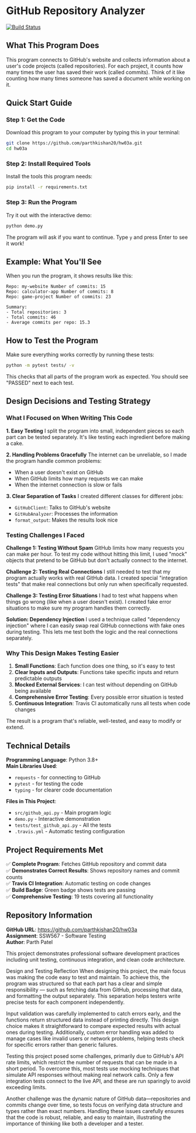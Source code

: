 # GitHub Repository Analyzer

[![Build Status](https://app.travis-ci.com/parthkishan20/ssw-567-hw-03a.svg?token=UxxCxyrzFEycY3FKUe5H&branch=main)](https://app.travis-ci.com/parthkishan20/ssw-567-hw-03a)

## What This Program Does

This program connects to GitHub's website and collects information about a user's code projects (called repositories). For each project, it counts how many times the user has saved their work (called commits). Think of it like counting how many times someone has saved a document while working on it.

## Quick Start Guide

### Step 1: Get the Code

Download this program to your computer by typing this in your terminal:

```bash
git clone https://github.com/parthkishan20/hw03a.git
cd hw03a
```

### Step 2: Install Required Tools

Install the tools this program needs:

```bash
pip install -r requirements.txt
```

### Step 3: Run the Program

Try it out with the interactive demo:

```bash
python demo.py
```

The program will ask if you want to continue. Type `y` and press Enter to see it work!

## Example: What You'll See

When you run the program, it shows results like this:

```
Repo: my-website Number of commits: 15
Repo: calculator-app Number of commits: 8
Repo: game-project Number of commits: 23

Summary:
- Total repositories: 3
- Total commits: 46
- Average commits per repo: 15.3
```

## How to Test the Program

Make sure everything works correctly by running these tests:

```bash
python -m pytest tests/ -v
```

This checks that all parts of the program work as expected. You should see "PASSED" next to each test.

## Design Decisions and Testing Strategy

### What I Focused on When Writing This Code

**1. Easy Testing**
I split the program into small, independent pieces so each part can be tested separately. It's like testing each ingredient before making a cake.

**2. Handling Problems Gracefully**
The internet can be unreliable, so I made the program handle common problems:

- When a user doesn't exist on GitHub
- When GitHub limits how many requests we can make
- When the internet connection is slow or fails

**3. Clear Separation of Tasks**
I created different classes for different jobs:

- `GitHubClient`: Talks to GitHub's website
- `GitHubAnalyzer`: Processes the information
- `format_output`: Makes the results look nice

### Testing Challenges I Faced

**Challenge 1: Testing Without Spam**
GitHub limits how many requests you can make per hour. To test my code without hitting this limit, I used "mock" objects that pretend to be GitHub but don't actually connect to the internet.

**Challenge 2: Testing Real Connections**
I still needed to test that my program actually works with real GitHub data. I created special "integration tests" that make real connections but only run when specifically requested.

**Challenge 3: Testing Error Situations**
I had to test what happens when things go wrong (like when a user doesn't exist). I created fake error situations to make sure my program handles them correctly.

**Solution: Dependency Injection**
I used a technique called "dependency injection" where I can easily swap real GitHub connections with fake ones during testing. This lets me test both the logic and the real connections separately.

### Why This Design Makes Testing Easier

1. **Small Functions**: Each function does one thing, so it's easy to test
2. **Clear Inputs and Outputs**: Functions take specific inputs and return predictable outputs
3. **Mocked External Services**: I can test without depending on GitHub being available
4. **Comprehensive Error Testing**: Every possible error situation is tested
5. **Continuous Integration**: Travis CI automatically runs all tests when code changes

The result is a program that's reliable, well-tested, and easy to modify or extend.

## Technical Details

**Programming Language**: Python 3.8+  
**Main Libraries Used**:

- `requests` - for connecting to GitHub
- `pytest` - for testing the code
- `typing` - for clearer code documentation

**Files in This Project**:

- `src/github_api.py` - Main program logic
- `demo.py` - Interactive demonstration
- `tests/test_github_api.py` - All the tests
- `.travis.yml` - Automatic testing configuration

## Project Requirements Met

✅ **Complete Program**: Fetches GitHub repository and commit data  
✅ **Demonstrates Correct Results**: Shows repository names and commit counts  
✅ **Travis CI Integration**: Automatic testing on code changes  
✅ **Build Badge**: Green badge shows tests are passing  
✅ **Comprehensive Testing**: 19 tests covering all functionality

## Repository Information

**GitHub URL**: https://github.com/parthkishan20/hw03a  
**Assignment**: SSW567 - Software Testing  
**Author**: Parth Patel

This project demonstrates professional software development practices including unit testing, continuous integration, and clean code architecture.

Design and Testing Reflection
When designing this project, the main focus was making the code easy to test and maintain. To achieve this, the program was structured so that each part has a clear and simple responsibility — such as fetching data from GitHub, processing that data, and formatting the output separately. This separation helps testers write precise tests for each component independently.

Input validation was carefully implemented to catch errors early, and the functions return structured data instead of printing directly. This design choice makes it straightforward to compare expected results with actual ones during testing. Additionally, custom error handling was added to manage cases like invalid users or network problems, helping tests check for specific errors rather than generic failures.

Testing this project posed some challenges, primarily due to GitHub's API rate limits, which restrict the number of requests that can be made in a short period. To overcome this, most tests use mocking techniques that simulate API responses without making real network calls. Only a few integration tests connect to the live API, and these are run sparingly to avoid exceeding limits.

Another challenge was the dynamic nature of GitHub data—repositories and commits change over time, so tests focus on verifying data structure and types rather than exact numbers. Handling these issues carefully ensures that the code is robust, reliable, and easy to maintain, illustrating the importance of thinking like both a developer and a tester.
